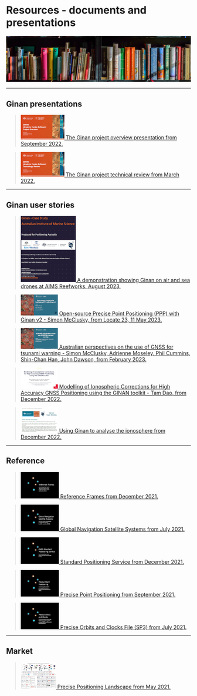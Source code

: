 
# Resources - documents and presentations

![A library of information](images/LibraryBooksStrip.png)


***

## Ginan presentations

> [![](images/GinanProjectOverviewFrontSlide20210902v01.png) The Ginan project overview presentation from September 2022.](resources/GinanProjectOverview202209v01.pdf)

> [![](images/GinanTechnologyFrontSlide20210902v01.png) The Ginan project technical review from March 2022.](resources/GinanTechnology20220318v01.pdf)


***

## Ginan user stories

> [![](images/AIMSThumb.png) A demonstration showing Ginan on air and sea drones at AIMS Reefworks. August 2023.](resources/GinanAIMSCaseStudy.pdf)

> [![](images/Locate23_S_McClusky_frontpage101X57.jpg) Open-source Precise Point Positioning (PPP) with Ginan v2 - Simon McClusky, from Locate 23, 11 May 2023.](resources/Locate23_S_McClusky_final.pdf)

> [![](images/McClusky202301FrontPage101X57.jpg) Australian perspectives on the use of GNSS for tsunami warning - Simon McClusky, Adrienne Moseley, Phil Cummins, Shin-Chan Han, John Dawson, from February 2023.](resources/TourDelIGS5_04_McClusky.pdf)

> [![](images/TamDaoIonoPaperFrontPage101X57.jpg) Modelling of Ionospheric Corrections for High Accuracy GNSS Positioning using the GINAN toolkit - Tam Dao, from December 2022.](resources/TamDaoIonosphere.pdf)

> [![](images/IonosphereFrontPage101X69.jpg) Using Ginan to analyse the ionosphere from December 2022.](resources/GinanIonosphere20221218v05.pdf)


***


## Reference

> [![](images/ReferenceFramesFrontSlide20210618v01.png) Reference Frames from December 2021.](resources/ReferenceFrames20211209v01.pdf)

> [![](images/GNSSFrontSlide20210618v01.png) Global Navigation Satellite Systems from July 2021.](resources/GNSS20211209v01.pdf)

> [![](images/SPSFrontSlide20210623v01.png) Standard Positioning Service from December 2021.](resources/SPS20211216v01.pdf)

> [![](images/PPPFrontSlide20210625v01.png) Precise Point Positioning from September 2021.](resources/PPP20211215v01.pdf)

> [![](images/SP3-dQuickReferenceFrontSlidev01.png) Precise Orbits and Clocks File (SP3) from July 2021.](resources/SP3-dQuickReferencev01.pdf)


***

## Market

> [![](images/GNSSLandscapeMiniv05.png) Precise Positioning Landscape from May 2021.](resources/GNSSLandscapev06.pdf)
